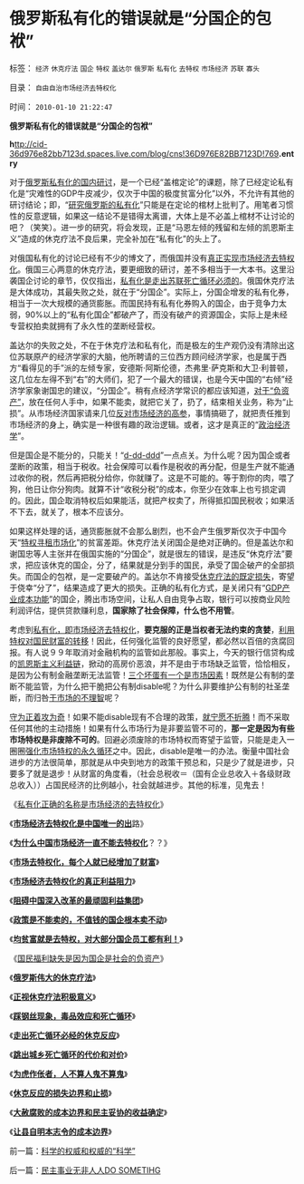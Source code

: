 # 俄罗斯私有化的错误就是“分国企的包袱”

标签： `经济` `休克疗法` `国企` `特权` `盖达尔` `俄罗斯` `私有化` `去特权` `市场经济` `苏联` `寡头` 

目录： `自由自治市场经济去特权化`

时间： `2010-01-10 21:22:47`

**俄罗斯私有化的错误就是“分国企的包袱”**

[](http://cid-36d976e82bb7123d.spaces.live.com/blog/cns%2136D976E82BB7123D%21769.entry)

**h**[ttp://cid-36d976e82bb7123d.spaces.live.com/blog/cns!36D976E82BB7123D!769](http://cid-36d976e82bb7123d.spaces.live.com/blog/cns%2136D976E82BB7123D%21769.entry)**.entry**



对于[俄罗斯私有化的国内研讨](../../../2008/12/23/私有化，关闭亏损国企，强化社会保障.md)，是一个已经“盖棺定论”的课题，除了已经定论私有化是“灾难性的GDP牛皮减少，仅次于中国的极度贫富分化”以外，不允许有其他的研讨结论；即，“[研究俄罗斯的私有化](../../../2008/12/18/俄罗斯休克疗法可能被妖魔化了.md)”只能是在定论的棺材上批判了。用笔者习惯性的反意逻辑，如果这一结论不是错得太离谱，大体上是不必盖上棺材不让讨论的吧？（笑笑）。进一步的研究，将会发现，正是“马恩左倾的残留和左倾的凯恩斯主义”造成的休克疗法不良后果，完全补加在“私有化”的头上了。

对俄国私有化的讨论已经有不少的博文了，而俄国并没有[真正实现市场经济去特权化](../../../2009/7/19/市场经济去特权化中国经济唯一的出路.md)。俄国三心两意的休克疗法，要更细致的研讨，差不多相当于一大本书。这里沿袭国企讨论的章节，仅仅指出，[私有化是走出苏联死亡循环必须的](../../../2009/10/21/走出死亡循环必经的休克反应.md)。俄国休克疗法是大体成功，其最失败之处，就在于“分国企”。实际上，分国企增发的私有化券，相当于一次大规模的通货膨胀。而国民持有私有化券购入的国企，由于竞争力太弱，90%以上的“私有化国企”都破产了，而没有破产的资源国企，实际上是未经专营权拍卖就拥有了永久性的垄断经营权。

盖达尔的失败之处，不在于休克疗法和私有化，而是极左的生产观仍没有清除出这位苏联原产的经济学家的大脑，他所聘请的三位西方顾问经济学家，也是属于西方“看得见的手”派的左倾专家，安德斯·阿斯伦德，杰弗里·萨克斯和大卫·利普顿，这几位左左得不到“右”的大师们，犯了一个最大的错误，也是今天中国的“右倾”经济学家象谢国忠的建议，“分国企”。稍有点经济学常识的都应该知道，[对于“负资产”](../../../2009/8/8/国民福利缺失是因为国企是社会的负资产.md)，放在任何人手中，如果不能卖，就把它关了，扔了，结束相关业务，称为“止损”。从市场经济国家请来几位[反对市场经济的高参](../../../2010/1/9/洋权威和您自已的利益！.md)，事情搞砸了，就把责任推到市场经济的身上，确实是一种很有趣的政治逻辑。或者，这才是真正的“[政治经济学](../../../2009/9/9/经济学，政治中的经济学和“政治经济学”.md)”。

但是国企是不能分的，只能关！“[d-dd-ddd](../../../2009/10/20/踩钢丝现象，毒品效应和死亡循环.md)”一点点关。为什么呢？因为国企或者垄断的政策，相当于税收。社会保障可以看作是税收的再分配，但是生产就不能通过收你的税，然后再把税分给你，你就赚了。这是不可能的。等于割你的肉，喂了狗，他日让你分狗肉。就算不计“收税分税”的成本，你至少在效率上也亏损定调的。因此，国企取消特权后如果能活，就把产权卖了，所得抵扣国民税收；如果活不下去，就关了，根本不应该分。

如果这样处理的话，通货膨胀就不会那么剧烈，也不会产生俄罗斯仅次于中国今天“[特权寻租市场化](../../../2009/8/14/计划经济的划拨是寻租腐败之源.md)”的贫富差距。休克疗法关闭国企是绝对正确的。但是盖达尔和谢国忠等人主张并在俄国实施的“分国企”，就是很左的错误，是违反“休克疗法”要求，把应该休克的国企，分了，结果就是分到手的国民，承受了国企破产的全部损失。而国企的包袱，是一定要破产的。盖达尔不肯接受[休克疗法的既定损失](../../../2009/10/22/休克反应的损失边界和止损.md)，寄望于侥幸“分了”，结果造成了更大的损失。正确的私有化方式，是关闭只有“[GDP产业成本功能](../../../2009/12/18/市场经济是强制性的；GDP只有三条出路.md)”的国企，腾出市场空间，让私人自由竞争占取，银行可以按商业风险利润评估，提供贷款赚利息，**国家除了社会保障，什么也不用管**。

考虑到[私有化，即市场经济去特权化](../../../2009/7/18/私有化正确的名称是市场经济的去特权化.md)，**要克服的正是当权者无法约束的贪婪**，[利用特权对国民财富的转移](../../../2009/4/7/市场规范，市场干预和财富转移.md)！因此，任何强化监管的良好愿望，都必然以百倍的贪腐回报。有人说９９年取消对金融机构的监管如此那般。事实上，今天的银行信贷构成的[凯恩斯主义利益链](../../../2009/4/22/费雪教条之通货紧缩有害论背后的资产利益链.md)，掀动的高房价恶浪，并不是由于市场缺乏监管，恰恰相反，是因为公有制金融垄断无法监管！[三个坏蛋有一个是市场因素](../../../2008/7/4/三个坏蛋政策博羿老百姓承受高房价危机全部代价.md)！既然是公有制的垄断不能监管，为什么把干脆把公有制disable呢？为什么非要维护公有制的社圣垄断，而归咎[于市场的不理智](../../../2009/4/6/“市场不理性”道德借口操纵利益剥夺和财富转移.md)呢？

[守为正着攻为奇](../../../2009/6/23/守为正着攻为奇.md)！如果不能disable现有不合理的政策，[就宁愿不折腾](../../../2009/2/9/黄宗羲定律“老百姓尽量别折腾”.md)！而不采取任何其他的主动措施！如果有什么市场行为是非要监管不可的，**那一定是因为有些市场特权是非废除不可的**。回避必须废除的市场特权而寄望于监管，只能是走入一圈圈[强化市场特权的永久循环](../../../2009/10/21/走出死亡循环必经的休克反应.md)之中。因此，disable是唯一的办法。衡量中国社会进步的方法很简单，那就是从中央到地方的政策干预总和，只是少了就是进步，只要多了就是退步！从财富的角度看，（社会总税收＝（国有企业总收入＋各级财政总收入））占国民经济的比例越小，社会就越进步。其他的标准，见鬼去！

《[私有化正确的名称是市场经济的去特权化](../../../2009/7/18/私有化正确的名称是市场经济的去特权化.md)》

《[**市场经济去特权化是中国唯一的出**](../../../2009/7/19/市场经济去特权化中国经济唯一的出路.md)路》

《[**为什么中国市场经济一直不能去特权化**](../../../2009/7/19/为什么中国市场经济一直不能去特权化？？.md)？？》

《[**市场去特权化，每个人就已经增加了财富**](http://blog.sina.com.cn/s/blog_5563a64d0100dxms.html)》

《[**市场经济去特权化的真正利益阻力**](../../../2009/7/29/市场经济去特权化的真正利益阻力.md)》

《[**阻碍中国深入改革的最顽固利益集团**](../../../2009/7/29/阻碍中国深入改革的最顽固利益集团.md)》

《[**政策是不能卖的，不值钱的国企根本卖不动**](../../../2009/8/8/政策是不能卖的，不值钱的国企根本卖不动.md)》

《[**均贫富就是去特权，对大部分国企员工都有利！**](../../../2009/8/8/均贫富就是去特权，对大部分国企员工都有利！.md)》

《[国民福利缺失是因为国企是社会的负资产](../../../2009/8/8/国民福利缺失是因为国企是社会的负资产.md)》

《[**俄罗斯伟大的休克疗法**](../../../2008/12/18/俄罗斯休克疗法可能被妖魔化了.md)》

《[**正视休克疗法积极意义**](../../../2008/12/23/私有化，关闭亏损国企，强化社会保障.md)》

《[**踩钢丝现象，毒品效应和死亡循环**](../../../2009/10/20/踩钢丝现象，毒品效应和死亡循环.md)》

《[**走出死亡循环必经的休克反应**](../../../2009/10/21/走出死亡循环必经的休克反应.md)》

《[**跳出城乡死亡循环的代价和对价**](../../../2009/10/23/跳出城乡死亡循环的代价和对价.md)》

《[**为虎作伥者，人不算人鬼不算鬼**](../../../2009/10/21/人，鬼.md)》

《[**休克反应的损失边界和止损**](../../../2009/10/22/休克反应的损失边界和止损.md)》

《[**大赦腐败的成本边界和民主妥协的收益确定**](../../../2009/10/22/大赦腐败的成本边界和民主妥协的收益确定.md)》

《[**让县自明本志令的成本边界**](../../../2009/10/24/《让县自明本志令》边界成本和死亡循环.md)》



前一篇：[科学的权威和权威的“科学”](../../../2010/1/10/科学的权威和权威的“科学”.md)

后一篇：[民主事业无非人人DO&nbsp;SOMETIHG](../../../2010/1/10/民主事业无非人人DOSOMETIHG.md)